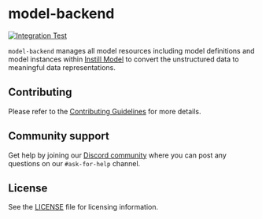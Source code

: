 # model-backend

[![Integration Test](https://github.com/instill-ai/model-backend/actions/workflows/integration-test.yml/badge.svg)](https://github.com/instill-ai/model-backend/actions/workflows/integration-test.yml)

`model-backend` manages all model resources including model definitions and model instances within [Instill Model](https://github.com/instill-ai/model) to convert the unstructured data to meaningful data representations.

## Contributing

Please refer to the [Contributing Guidelines](https://github.com/instill-ai/instill-core/blob/main/.github/CONTRIBUTING.md) for more details.

## Community support

Get help by joining our [Discord community](https://discord.gg/sevxWsqpGh) where you can post any questions on our `#ask-for-help` channel.

## License

See the [LICENSE](./LICENSE) file for licensing information.
